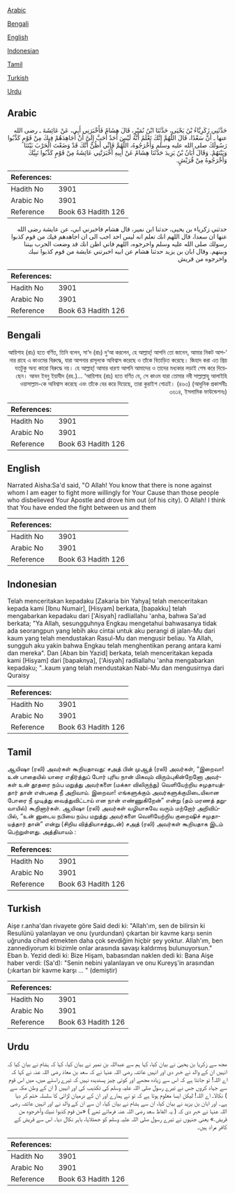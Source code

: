 [Arabic](#arabic)

[Bengali](#bengali)

[English](#english)

[Indonesian](#indonesian)

[Tamil](#tamil)

[Turkish](#turkish)

[Urdu](#urdu)

## Arabic


<div dir="rtl" lang="ar" style={{fontSize:'larger',backgroundColor:'#f8f9fa',padding:20}}>
حَدَّثَنِي زَكَرِيَّاءُ بْنُ يَحْيَى، حَدَّثَنَا ابْنُ نُمَيْرٍ، قَالَ هِشَامٌ فَأَخْبَرَنِي أَبِي، عَنْ عَائِشَةَ ـ رضى الله عنها ـ أَنَّ سَعْدًا، قَالَ اللَّهُمَّ إِنَّكَ تَعْلَمُ أَنَّهُ لَيْسَ أَحَدٌ أَحَبَّ إِلَىَّ أَنْ أُجَاهِدَهُمْ فِيكَ مِنْ قَوْمٍ كَذَّبُوا رَسُولَكَ صلى الله عليه وسلم وَأَخْرَجُوهُ، اللَّهُمَّ فَإِنِّي أَظُنُّ أَنَّكَ قَدْ وَضَعْتَ الْحَرْبَ بَيْنَنَا وَبَيْنَهُمْ‏.‏ وَقَالَ أَبَانُ بْنُ يَزِيدَ حَدَّثَنَا هِشَامٌ عَنْ أَبِيهِ أَخْبَرَتْنِي عَائِشَةُ مِنْ قَوْمٍ كَذَّبُوا نَبِيَّكَ وَأَخْرَجُوهُ مِنْ قُرَيْشٍ‏.‏
</div>
<div style={{backgroundColor:'#f8f9fa',padding:20, marginBottom: 10}}><table> <thead> <tr> <th>References:</th> <th></th> </tr> </thead> <tbody><tr><td>Hadith No</td><td>3901</td></tr><tr><td>Arabic No</td><td>3901</td></tr><tr><td>Reference</td><td>Book 63 Hadith 126</td></tr></tbody></table></div>


<div dir="rtl" lang="ar" style={{fontSize:'larger',backgroundColor:'#f8f9fa',padding:20}}>
حدثني زكرياء بن يحيى، حدثنا ابن نمير، قال هشام فاخبرني ابي، عن عايشة رضى الله عنها ان سعدا، قال اللهم انك تعلم انه ليس احد احب الى ان اجاهدهم فيك من قوم كذبوا رسولك صلى الله عليه وسلم واخرجوه، اللهم فاني اظن انك قد وضعت الحرب بيننا وبينهم. وقال ابان بن يزيد حدثنا هشام عن ابيه اخبرتني عايشة من قوم كذبوا نبيك واخرجوه من قريش
</div>
<div style={{backgroundColor:'#f8f9fa',padding:20, marginBottom: 10}}><table> <thead> <tr> <th>References:</th> <th></th> </tr> </thead> <tbody><tr><td>Hadith No</td><td>3901</td></tr><tr><td>Arabic No</td><td>3901</td></tr><tr><td>Reference</td><td>Book 63 Hadith 126</td></tr></tbody></table></div>

## Bengali


<div dir="rtl" lang="bn" style={{fontSize:'larger',backgroundColor:'#f8f9fa',padding:20}}>
‘আয়িশাহ (রাঃ) হতে বর্ণিত, তিনি বলেন, সা‘দ (রাঃ) দু‘আ করলেন, হে আল্লাহ্! আপনি তো জানেন, আমার নিকট আপনার রাহে এ কাওমের বিরুদ্ধে, যারা আপনার রাসূলকে অবিশ্বাস করেছে ও তাঁকে বিতাড়িত করেছে। জিহাদ করা এত প্রিয় যতটুকু অন্য কারো বিরুদ্ধে নয়। হে আল্লাহ্! আমার ধারণা আপনি আমাদের ও তাদের মধ্যকার লড়াই শেষ করে দিয়েছেন। আবন ইবনু ইয়াযীদ (রহ.)... ‘আয়িশাহ (রাঃ) হতে বর্ণিত যে, সে কাওম যারা তোমার নবী সাল্লাল্লাহু আলাইহি ওয়াসাল্লাম-কে অবিশ্বাস করেছে এবং তাঁকে বের করে দিয়েছে, তারা কুরাইশ গোত্রই। (৪৬৩) (আধুনিক প্রকাশনীঃ ৩৬১৪, ইসলামিক ফাউন্ডেশনঃ)
</div>
<div style={{backgroundColor:'#f8f9fa',padding:20, marginBottom: 10}}><table> <thead> <tr> <th>References:</th> <th></th> </tr> </thead> <tbody><tr><td>Hadith No</td><td>3901</td></tr><tr><td>Arabic No</td><td>3901</td></tr><tr><td>Reference</td><td>Book 63 Hadith 126</td></tr></tbody></table></div>

## English


<div dir="ltr" lang="en" style={{fontSize:'larger',backgroundColor:'#f8f9fa',padding:20}}>
Narrated Aisha:Sa'd said, "O Allah! You know that there is none against whom I am eager to fight more willingly for Your Cause than those people who disbelieved Your Apostle and drove him out (of his city). O Allah! I think that You have ended the fight between us and them
</div>
<div style={{backgroundColor:'#f8f9fa',padding:20, marginBottom: 10}}><table> <thead> <tr> <th>References:</th> <th></th> </tr> </thead> <tbody><tr><td>Hadith No</td><td>3901</td></tr><tr><td>Arabic No</td><td>3901</td></tr><tr><td>Reference</td><td>Book 63 Hadith 126</td></tr></tbody></table></div>

## Indonesian


<div dir="ltr" lang="id" style={{fontSize:'larger',backgroundColor:'#f8f9fa',padding:20}}>
Telah menceritakan kepadaku [Zakaria bin Yahya] telah menceritakan kepada kami [Ibnu Numair], [Hisyam] berkata, [bapakku] telah mengabarkan kepadaku dari ['Aisyah] radliallahu 'anha, bahwa Sa'ad berkata; "Ya Allah, sesungguhnya Engkau mengetahui bahwasanya tidak ada seorangpun yang lebih aku cintai untuk aku perangi di jalan-Mu dari kaum yang telah mendustakan Rasul-Mu dan mengusir beliau. Ya Allah, sungguh aku yakin bahwa Engkau telah menghentikan perang antara kami dan mereka". Dan [Aban bin Yazid] berkata, telah menceritakan kepada kami [Hisyam] dari [bapaknya], ['Aisyah] radliallahu 'anha mengabarkan kepadaku; "..kaum yang telah mendustakan Nabi-Mu dan mengusirnya dari Quraisy
</div>
<div style={{backgroundColor:'#f8f9fa',padding:20, marginBottom: 10}}><table> <thead> <tr> <th>References:</th> <th></th> </tr> </thead> <tbody><tr><td>Hadith No</td><td>3901</td></tr><tr><td>Arabic No</td><td>3901</td></tr><tr><td>Reference</td><td>Book 63 Hadith 126</td></tr></tbody></table></div>

## Tamil


<div dir="ltr" lang="ta" style={{fontSize:'larger',backgroundColor:'#f8f9fa',padding:20}}>
ஆயிஷா (ரலி) அவர்கள் கூறியதாவது: சஅத் பின் முஆத் (ரலி) அவர்கள், “இறைவா! உன் பாதையில் யாரை எதிர்த்துப் போர் புரிய நான் மிகவும் விரும்புகின்றேனோ அவர்கள் உன் தூதரை நம்ப மறுத்து அவர்களை (மக்கா விலிருந்து) வெளியேற்றிய சமுதாயத்தார் தான் என்பதை நீ அறிவாய். இறைவா! எங்களுக்கும் அவர்களுக்குமிடையிலான போரை நீ முடித்து வைத்துவிட்டாய் என நான் எண்ணுகிறேன்” என்று (தம் மரணத் தறுவாயில்) கூறினார்கள். ஆயிஷா (ரலி) அவர்கள் வழியாகவே வரும் மற்றோர் அறிவிப்பில், “உன் னுடைய நபியை நம்ப மறுத்து அவர்களை வெளியேற்றிய குறைஷிச் சமுதாயத்தார் தான்” என்று (சிறிய வித்தியாசத்துடன்) சஅத் (ரலி) அவர்கள் கூறியதாக இடம் பெற்றுள்ளது. அத்தியாயம் :
</div>
<div style={{backgroundColor:'#f8f9fa',padding:20, marginBottom: 10}}><table> <thead> <tr> <th>References:</th> <th></th> </tr> </thead> <tbody><tr><td>Hadith No</td><td>3901</td></tr><tr><td>Arabic No</td><td>3901</td></tr><tr><td>Reference</td><td>Book 63 Hadith 126</td></tr></tbody></table></div>

## Turkish


<div dir="ltr" lang="tr" style={{fontSize:'larger',backgroundColor:'#f8f9fa',padding:20}}>
Aişe r.anha'dan rivayete göre Said dedi ki: "Allah'ım, sen de bilirsin ki Resulünü yalanlayan ve onu (yurdundan) çıkartan bir kavme karşı senin uğrunda cihad etmekten daha çok sevdiğim hiçbir şey yoktur. Allah'ım, ben zannediyorum ki bizimle onlar arasında savaşı kaldırmış bulunuyorsun." Eban b. Yezid dedi ki: Bize Hişam, babasından naklen dedi ki: Bana Aişe haber verdi: (Sa'd): "Senin nebini yalanlayan ve onu Kureyş'in arasından (;ıkartan bir kavme karşı ... " (demiştir)
</div>
<div style={{backgroundColor:'#f8f9fa',padding:20, marginBottom: 10}}><table> <thead> <tr> <th>References:</th> <th></th> </tr> </thead> <tbody><tr><td>Hadith No</td><td>3901</td></tr><tr><td>Arabic No</td><td>3901</td></tr><tr><td>Reference</td><td>Book 63 Hadith 126</td></tr></tbody></table></div>

## Urdu


<div dir="rtl" lang="ur" style={{fontSize:'larger',backgroundColor:'#f8f9fa',padding:20}}>
مجھ سے زکریا بن یحییٰ نے بیان کیا، کہا ہم سے عبداللہ بن نمیر نے بیان کیا، کہا کہ ہشام نے بیان کیا کہ انہیں ان کے والد نے خبر دی اور انہیں عائشہ رضی اللہ عنہا نے کہ سعد بن معاذ رضی اللہ عنہ نے کہا کہ اے اللہ! تو جانتا ہے کہ اس سے زیادہ مجھے اور کوئی چیز پسندیدہ نہیں کہ تیرے راستے میں، میں اس قوم سے جہاد کروں جس نے تیرے رسول صلی اللہ علیہ وسلم کی تکذیب کی اور انہیں ( ان کے وطن مکہ سے ) نکالا۔ اے اللہ! لیکن ایسا معلوم ہوتا ہے کہ تو نے ہمارے اور ان کے درمیان لڑائی کا سلسلہ ختم کر دیا ہے۔ اور ابان بن یزید نے بیان کیا، ان سے ہشام نے بیان کیا، ان سے ان کے والد نے اور انہیں عائشہ رضی اللہ عنہا نے خبر دی کہ ( یہ الفاظ سعد رضی اللہ عنہ فرماتے تھے ) «من قوم كذبوا نبيك وأخرجوه من قريش‏.» یعنی جنہوں نے تیرے رسول صلی اللہ علیہ وسلم کو جھٹلایا، باہر نکال دیا۔ اس سے قریش کے کافر مراد ہیں۔
</div>
<div style={{backgroundColor:'#f8f9fa',padding:20, marginBottom: 10}}><table> <thead> <tr> <th>References:</th> <th></th> </tr> </thead> <tbody><tr><td>Hadith No</td><td>3901</td></tr><tr><td>Arabic No</td><td>3901</td></tr><tr><td>Reference</td><td>Book 63 Hadith 126</td></tr></tbody></table></div>